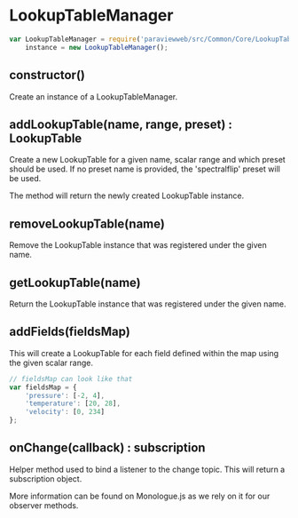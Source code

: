# LookupTableManager

```js
var LookupTableManager = require('paraviewweb/src/Common/Core/LookupTableManager'),
    instance = new LookupTableManager();
```

## constructor()

Create an instance of a LookupTableManager.

## addLookupTable(name, range, preset) : LookupTable

Create a new LookupTable for a given name, scalar range and which preset should
be used. If no preset name is provided, the 'spectralflip' preset will be used.

The method will return the newly created LookupTable instance.

## removeLookupTable(name)

Remove the LookupTable instance that was registered under the given name.

## getLookupTable(name)

Return the LookupTable instance that was registered under the given name.

## addFields(fieldsMap)

This will create a LookupTable for each field defined within the map using
the given scalar range.

```js
// fieldsMap can look like that
var fieldsMap = {
    'pressure': [-2, 4],
    'temperature': [20, 28],
    'velocity': [0, 234]
};
```

## onChange(callback) : subscription

Helper method used to bind a listener to the change topic.
This will return a subscription object.

More information can be found on Monologue.js as we rely on it for our
observer methods.

